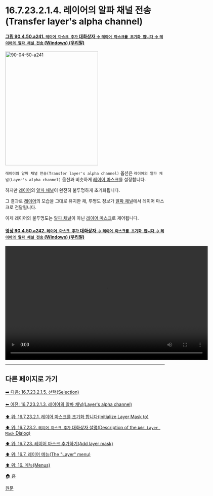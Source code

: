 # 16.7.23.2.1.4. 레이어의 알파 채널 전송(Transfer layer's alpha channel)

<a id="90-04-50-a241"></a>

#### [그림 90.4.50.a241. `레이어 마스크 추가` 대화상자 → `레이어 마스크를 초기화 합니다` → `레이어의 알파 채널 전송` (Windows) (우리말)](./90-04-0050-add_layer_mask.md#90-04-50-a241)
<img width="293" height="360" alt="90-04-50-a241" src="https://github.com/user-attachments/assets/409a988d-9712-47fe-8c3e-c7fd6a85b7ba" />

`레이어의 알파 채널 전송(Transfer layer's alpha channel)` 옵션은 `레이어의 알파 채널(Layer's alpha channel)` 옵션과 비슷하게 [레이어 마스크](./19-glossaryx-layer_mask.md)를 설정합니다.

하지만 [레이어](./19-glossaryx-layer.md)의 [알파 채널](./19-glossaryx-alpha_channel.md)이 완전히 불투명하게 초기화됩니다.

그 결과로 [레이어](./19-glossaryx-layer.md)의 모습을 그대로 유지한 채, 투명도 정보가 [알파 채널](./19-glossaryx-alpha_channel.md)에서 레이어 마스크로 전달됩니다.

이제 레이어의 불투명도는 [알파 채널](./19-glossaryx-alpha_channel.md)이 아닌 [레이어 마스크](./19-glossaryx-layer_mask.md)로 제어됩니다.

<a id="90-04-50-a242"></a>

#### [영상 90.4.50.a242. `레이어 마스크 추가` 대화상자 → `레이어 마스크를 초기화 합니다` → `레이어의 알파 채널 전송` (Windows) (우리말)](./90-04-0050-add_layer_mask.md#90-04-50-a242)
<video controls="controls" width="640" height="360" src="https://github.com/user-attachments/assets/f3b42268-d3b8-41d7-b9af-deacdcc2483d"></video>

***

## 다른 페이지로 가기

[➡️ 다음: 16.7.23.2.1.5. 선택(Selection)](./16-07-23-02-01-05-selection.md)

[⬅️ 이전: 16.7.23.2.1.3. 레이어의 알파 채널(Layer's alpha channel)](./16-07-23-02-01-03-layer_alpha_channel.md)

[⬆️ 위: 16.7.23.2.1. 레이어 마스크를 초기화 합니다(Initialize Layer Mask to)](./16-07-23-02-01-00-initialize_layer_mask_to.md)

[⬆️ 위: 16.7.23.2. `레이어 마스크 추가` 대화상자 설명(Description of the `Add Layer Mask` Dialog)](./16-07-23-02-00-description_of_the_add_layer_mask_dialog.md)

[⬆️ 위: 16.7.23. 레이어 마스크 추가하기(Add layer mask)](./16-07-23-00-add_layer_mask.md)

[⬆️ 위: 16.7. 레이어 메뉴(The "Layer" menu)](./16-07-00-the-layer-menu.md)

[⬆️ 위: 16. 메뉴(Menus)](./16-00-menus.md)

[🏠 홈](./00-home.md)

[원문](https://docs.gimp.org/2.10/ko/gimp-layer-mask-add.html#idm29173)